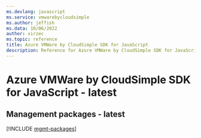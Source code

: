 ```yaml
---
ms.devlang: javascript
ms.service: vmwarebycloudsimple
ms.author: jeffish
ms.data: 10/06/2022
author: xirzec
ms.topic: reference
title: Azure VMWare by CloudSimple SDK for JavaScript
description: Reference for Azure VMWare by CloudSimple SDK for JavaScript
---
```

# Azure VMWare by CloudSimple SDK for JavaScript - latest

## Management packages - latest
[!INCLUDE [mgmt-packages](vmware-by-cloudsimple-mgmt-index.md)]
